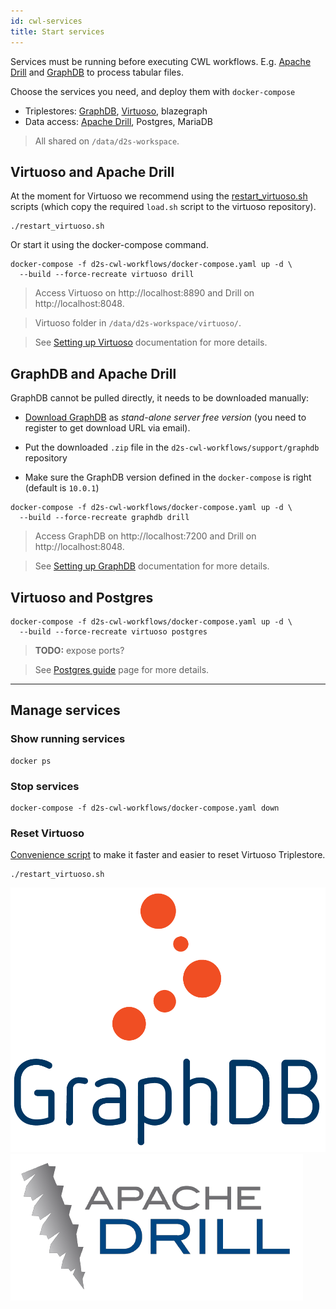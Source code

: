 ```yaml
---
id: cwl-services
title: Start services
---
```


Services must be running before executing CWL workflows. E.g. [Apache Drill](https://github.com/amalic/apache-drill) and [GraphDB](https://github.com/MaastrichtU-IDS/graphdb/) to process tabular files.

Choose the services you need, and deploy them with `docker-compose`

* Triplestores: [GraphDB](https://github.com/MaastrichtU-IDS/graphdb), [Virtuoso](https://hub.docker.com/r/tenforce/virtuoso/), blazegraph
* Data access: [Apache Drill](https://github.com/amalic/apache-drill), Postgres, MariaDB

> All shared on `/data/d2s-workspace`.

## Virtuoso and Apache Drill

At the moment for Virtuoso we recommend using the [restart_virtuoso.sh](https://github.com/MaastrichtU-IDS/d2s-transform-template/blob/master/restart_virtuoso.sh) scripts (which copy the required `load.sh` script to the virtuoso repository).

```shell
./restart_virtuoso.sh
```

Or start it using the docker-compose command.

```shell
docker-compose -f d2s-cwl-workflows/docker-compose.yaml up -d \
  --build --force-recreate virtuoso drill
```

> Access Virtuoso on http://localhost:8890 and Drill on http://localhost:8048.

> Virtuoso folder in `/data/d2s-workspace/virtuoso/`.

> See [Setting up Virtuoso](/docs/guide-virtuoso) documentation for more details.

## GraphDB and Apache Drill

GraphDB cannot be pulled directly, it needs to be downloaded manually:

* [Download GraphDB](https://ontotext.com/products/graphdb/) as *stand-alone server free version* (you need to register to get download URL via email).

* Put the downloaded `.zip` file in the `d2s-cwl-workflows/support/graphdb` repository
* Make sure the GraphDB version defined in the `docker-compose` is right (default is `10.0.1`)

```shell
docker-compose -f d2s-cwl-workflows/docker-compose.yaml up -d \
  --build --force-recreate graphdb drill
```

> Access GraphDB on http://localhost:7200 and Drill on http://localhost:8048.

> See [Setting up GraphDB](/docs/guide-graphdb) documentation for more details.

## Virtuoso and Postgres

```shell
docker-compose -f d2s-cwl-workflows/docker-compose.yaml up -d \
  --build --force-recreate virtuoso postgres
```

> **TODO:** expose ports?

> See [Postgres guide](/docs/guide-postgres) page for more details.

---

## Manage services

### Show running services

```shell
docker ps
```

### Stop services

```shell
docker-compose -f d2s-cwl-workflows/docker-compose.yaml down
```

### Reset Virtuoso

[Convenience script](https://github.com/MaastrichtU-IDS/d2s-transform-template/blob/master/restart_virtuoso.sh) to make it faster and easier to reset Virtuoso Triplestore.

```shell
./restart_virtuoso.sh
```


[![GraphDB](/img/graphdb-logo.png)](https://ontotext.com/products/graphdb/)
[![Apache Drill](/img/drill-logo.png)](https://github.com/amalic/apache-drill)

